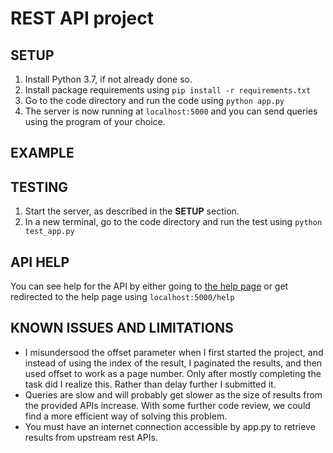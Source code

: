 # REST API project

## SETUP

1. Install Python 3.7, if not already done so.
2. Install package requirements using `pip install -r requirements.txt`
2. Go to the code directory and run the code using `python app.py`
3. The server is now running at `localhost:5000` and you can send queries using the program of your choice.

## EXAMPLE


## TESTING

1. Start the server, as described in the **SETUP** section.
2. In a new terminal, go to the code directory and run the test using `python test_app.py`

## API HELP

You can see help for the API by either going to [the help page](http://patrickignoto.com/2019/12/22/help-page-for-rest-api-project/) or get redirected to the help page using `localhost:5000/help`

## KNOWN ISSUES AND LIMITATIONS
- I misundersood the offset parameter when I first started the project, and instead of using the index of the result, I paginated the results, and then used offset to work as a page number. Only after mostly completing the task did I realize this. Rather than delay further I submitted it. 
- Queries are slow and will probably get slower as the size of results from the provided APIs increase. With some further code review, we could find a more efficient way of solving this problem.
- You must have an internet connection accessible by app.py to retrieve results from upstream rest APIs.

